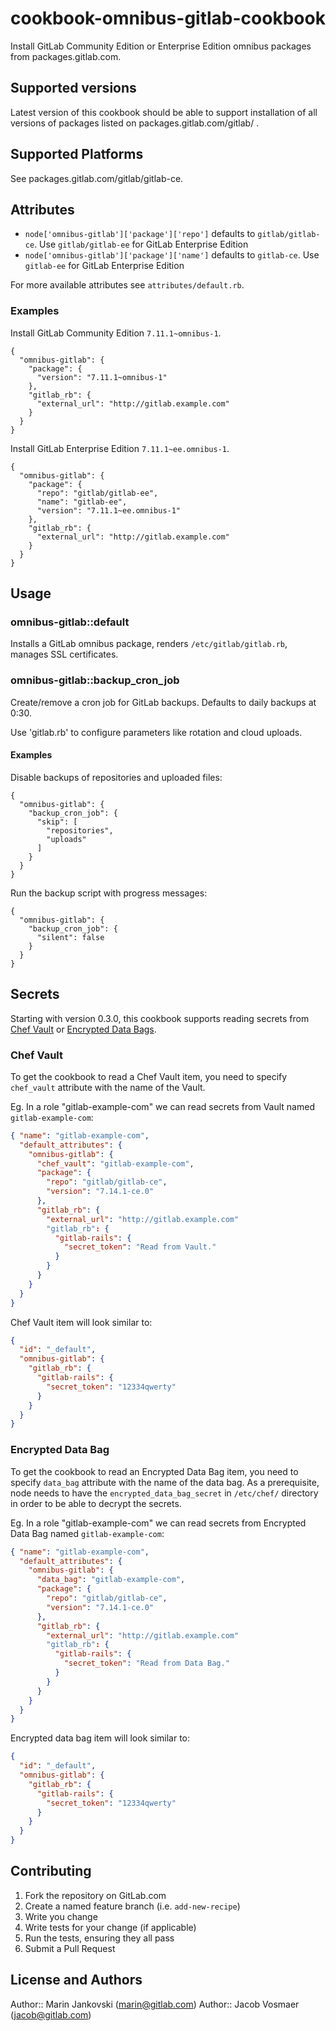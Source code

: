 # cookbook-omnibus-gitlab-cookbook

Install GitLab Community Edition or Enterprise Edition omnibus packages from
packages.gitlab.com.

## Supported versions

Latest version of this cookbook should be able to support installation of all versions of packages listed on packages.gitlab.com/gitlab/ .

## Supported Platforms

See packages.gitlab.com/gitlab/gitlab-ce.


## Attributes

- `node['omnibus-gitlab']['package']['repo']` defaults to `gitlab/gitlab-ce`. Use `gitlab/gitlab-ee` for GitLab Enterprise Edition
- `node['omnibus-gitlab']['package']['name']` defaults to `gitlab-ce`. Use `gitlab-ee` for GitLab Enterprise Edition

For more available attributes see `attributes/default.rb`.

### Examples

Install GitLab Community Edition `7.11.1~omnibus-1`.

```
{
  "omnibus-gitlab": {
    "package": {
      "version": "7.11.1~omnibus-1"
    },
    "gitlab_rb": {
      "external_url": "http://gitlab.example.com"
    }
  }
}
```

Install GitLab Enterprise Edition `7.11.1~ee.omnibus-1`.

```
{
  "omnibus-gitlab": {
    "package": {
      "repo": "gitlab/gitlab-ee",
      "name": "gitlab-ee",
      "version": "7.11.1~ee.omnibus-1"
    },
    "gitlab_rb": {
      "external_url": "http://gitlab.example.com"
    }
  }
}
```

## Usage

### omnibus-gitlab::default

Installs a GitLab omnibus package, renders `/etc/gitlab/gitlab.rb`, manages SSL
certificates.

### omnibus-gitlab::backup_cron_job

Create/remove a cron job for GitLab backups. Defaults to daily backups at 0:30.

Use 'gitlab.rb' to configure parameters like rotation and cloud uploads.

#### Examples

Disable backups of repositories and uploaded files:

```
{
  "omnibus-gitlab": {
    "backup_cron_job": {
      "skip": [
        "repositories",
        "uploads"
      ]
    }
  }
}
```

Run the backup script with progress messages:

```
{
  "omnibus-gitlab": {
    "backup_cron_job": {
      "silent": false
    }
  }
}
```

## Secrets

Starting with version 0.3.0, this cookbook supports reading secrets from [Chef Vault](https://docs.chef.io/chef_vault.html) or [Encrypted Data Bags](https://docs.chef.io/data_bags.html#encrypt-a-data-bag-item).

### Chef Vault

To get the cookbook to read a Chef Vault item, you need to specify `chef_vault` attribute with the name of the Vault.

Eg. In a role "gitlab-example-com" we can read secrets from Vault named `gitlab-example-com`:

```json
{ "name": "gitlab-example-com",
  "default_attributes": {
    "omnibus-gitlab": {
      "chef_vault": "gitlab-example-com",
      "package": {
        "repo": "gitlab/gitlab-ce",
        "version": "7.14.1-ce.0"
      },
      "gitlab_rb": {
        "external_url": "http://gitlab.example.com"
        "gitlab_rb": {
          "gitlab-rails": {
            "secret_token": "Read from Vault."
          }
        }
      }
    }
  }
}
```

Chef Vault item will look similar to:

```json
{
  "id": "_default",
  "omnibus-gitlab": {
    "gitlab_rb": {
      "gitlab-rails": {
        "secret_token": "12334qwerty"
      }
    }
  }
}

```

### Encrypted Data Bag

To get the cookbook to read an Encrypted Data Bag item, you need to specify `data_bag` attribute with the name of the data bag. As a prerequisite, node needs to have the `encrypted_data_bag_secret` in `/etc/chef/` directory in order to be able to decrypt the secrets.

Eg. In a role "gitlab-example-com" we can read secrets from Encrypted Data Bag named `gitlab-example-com`:

```json
{ "name": "gitlab-example-com",
  "default_attributes": {
    "omnibus-gitlab": {
      "data_bag": "gitlab-example-com",
      "package": {
        "repo": "gitlab/gitlab-ce",
        "version": "7.14.1-ce.0"
      },
      "gitlab_rb": {
        "external_url": "http://gitlab.example.com"
        "gitlab_rb": {
          "gitlab-rails": {
            "secret_token": "Read from Data Bag."
          }
        }
      }
    }
  }
}
```

Encrypted data bag item will look similar to:

```json
{
  "id": "_default",
  "omnibus-gitlab": {
    "gitlab_rb": {
      "gitlab-rails": {
        "secret_token": "12334qwerty"
      }
    }
  }
}

```

## Contributing

1. Fork the repository on GitLab.com
2. Create a named feature branch (i.e. `add-new-recipe`)
3. Write you change
4. Write tests for your change (if applicable)
5. Run the tests, ensuring they all pass
6. Submit a Pull Request

## License and Authors

Author:: Marin Jankovski (marin@gitlab.com)
Author:: Jacob Vosmaer (jacob@gitlab.com)
